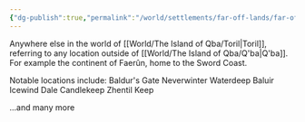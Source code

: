 ```yaml
---
{"dg-publish":true,"permalink":"/world/settlements/far-off-lands/far-off-lands/"}
---
```


Anywhere else in the world of [[World/The Island of Qba/Toril\|Toril]], referring to any location outside of [[World/The Island of Qba/Q'ba\|Q'ba]]. For example the continent of Faerûn, home to the Sword Coast.

Notable locations include: 
Baldur's Gate
Neverwinter
Waterdeep
Baluir
Icewind Dale
Candlekeep
Zhentil Keep

...and many more